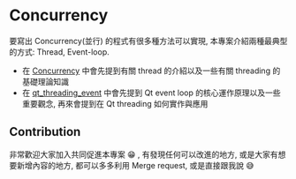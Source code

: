 # Concurrency

要寫出 Concurrency(並行) 的程式有很多種方法可以實現, 本專案介紹兩種最典型的方式: Thread, Event-loop.

- 在 [Concurrency](Concurrency.md) 中會先提到有關 thread 的介紹以及一些有關 threading 的基礎理論知識
- 在 [qt_threading_event](qt_threading_event.md) 中會先提到 Qt event loop 的核心運作原理以及一些重要觀念, 再來會提到在 Qt threading 如何實作與應用

## Contribution

非常歡迎大家加入共同促進本專案 :grin: , 有發現任何可以改進的地方, 或是大家有想要新增內容的地方, 都可以多多利用 Merge request, 或是直接跟我說 :sweat_smile: